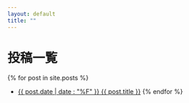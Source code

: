 ```yaml
---
layout: default
title: ""
---
```


# 投稿一覧

{% for post in site.posts %}
- [{{ post.date | date : "%F" }}  {{ post.title }}]({{site.url}}{{site.baseurl}}{{post.url}}) 
{% endfor %}

